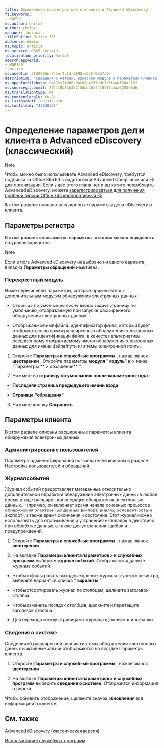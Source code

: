 ```yaml
---
title: Определение параметров дел и клиента в Advanced eDiscovery
f1.keywords:
- NOCSH
ms.author: chrfox
author: chrfox
manager: laurawi
titleSuffix: Office 365
audience: Admin
ms.topic: article
ms.service: O365-seccomp
localization_priority: Normal
search.appverid:
- MOE150
- MET150
ms.assetid: 383809de-7f5e-4a1d-9098-c525f67b7a9a
description: 'Сведения о метках, кроссном модуле и параметрах клиента, которые можно определить на уровне вариантов в Advanced eDiscovery.  '
ms.openlocfilehash: b4092c7fd60b9ae82e4f97edcfa7f4aaf60ac622
ms.sourcegitcommit: 2614f8b81b332f8dab461f4f64f3adaa6703e0d6
ms.translationtype: MT
ms.contentlocale: ru-RU
ms.lasthandoff: 04/21/2020
ms.locfileid: "43630566"
---
```

# <a name="define-case-and-tenant-settings-in-advanced-ediscovery-classic"></a>Определение параметров дел и клиента в Advanced eDiscovery (классический)

> [!NOTE]
> Чтобы можно было использовать Advanced eDiscovery, требуется подписка на Office 365 E3 с надстройкой Advanced Compliance или E5 для организации. Если у вас этого плана нет и вы хотите попробовать Advanced eDiscovery, можете [зарегистрироваться для получения пробной версии Office 365 корпоративный E5](https://go.microsoft.com/fwlink/p/?LinkID=698279). 
  
В этом разделе описаны расширенные параметры дела eDiscovery и клиента.
  
## <a name="case-settings"></a>Параметры регистра

В этом разделе описываются параметры, которые можно определить на уровне вариантов.
  
> [!NOTE]
> Если в поле Advanced eDiscovery не выбрано ни одного варианта, вкладка **Параметры обращений** неактивна. 
  
### <a name="cross-module"></a>Перекрестный модуль

Ниже перечислены параметры, которые применяются к дополнительным модулям обнаружения электронных данных.
  
- Страница по умолчанию после входа: задает страницу по умолчанию, отображаемую при запуске расширенного обнаружения электронных данных.
    
- Отображаемое имя файла: идентификатор файла, который будет отображаться во время расширенного обнаружения электронных данных для идентификации файла, в качестве альтернативы расширенному отображаемому имени обнаружения электронных данных для имени файла/пути или темы электронной почты.
    
1. Откройте **Параметры и служебные программы** , нажав значок **шестеренки** . Откройте параметры **модуля "модуль**" в \> меню "Параметры ** \> обращения** ". 
    
2. Нажмите на **страницу по умолчанию после параметров входа** : 
    
  - **Последняя страница предыдущего имени входа**
    
  - **Страница "обращения"**
    
3. Нажмите кнопку **Сохранить**.
    
## <a name="tenant-settings"></a>Параметры клиента

В этом разделе описаны расширенные параметры клиента обнаружения электронных данных.
  
### <a name="user-administration"></a>Администрирование пользователей

Параметры администрирования пользователей описаны в разделе [Настройка пользователей и обращений](set-up-users-and-cases-in-advanced-ediscovery.md).
  
### <a name="event-log"></a>Журнал событий

Журнал событий предоставляет метаданные относительно дополнительной обработки обнаружения электронных данных в любое время в ходе расширенной операции обнаружения электронных данных. Например, он включает время начала основных процессов обнаружения электронных данных (импорт, анализ, релевантность и экспорт), а также время окончания и состояние. Этот журнал можно использовать для отслеживания и устранения неполадок в действиях при обработке данных, а также для устранения ошибок и предупреждений.
  
1. Откройте **Параметры и служебные программы** , нажав значок **шестеренки** . 
    
2. На вкладке **Параметры клиента параметров \> и служебных программ** выберите **журнал событий**. Отображаются данные журнала событий.
    
  - Чтобы отфильтровать выходные данные журнала с учетом регистра, выберите вариант из списка " **варианты** ". 
    
  - Чтобы отсортировать журнал по столбцам, щелкните заголовок столбца. 
    
  - Чтобы изменить порядок столбцов, щелкните и перетащите заголовок столбца.
    
  - Для перехода между страницами журнала щелкните **\>** и **\<** значки. 
    
### <a name="system-information"></a>Сведения о системе

Сведения об расширенной версии системы обнаружения электронных данных и активные задачи отображаются на вкладке Параметры клиента.
  
1. Откройте **Параметры и служебные программы** , нажав значок **шестеренки** . 
    
2. На вкладке **Параметры клиента параметров \> и служебных программ** выберите **сведения о системе**. Отобразится информация о версии.
    
Чтобы обновить отображение, щелкните значок **обновления** под информацией о клиенте. 
  
## <a name="see-also"></a>См. также

[Advanced eDiscovery (классическая версия)](office-365-advanced-ediscovery.md)
  
[Использование служебных программ](use-advanced-ediscovery-utilities.md)


